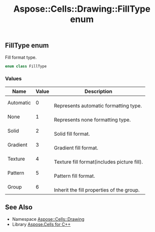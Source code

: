 ﻿---
title: Aspose::Cells::Drawing::FillType enum
linktitle: FillType
second_title: Aspose.Cells for C++ API Reference
description: 'Aspose::Cells::Drawing::FillType enum. Fill format type in C++.'
type: docs
weight: 8100
url: /cpp/aspose.cells.drawing/filltype/
---
## FillType enum


Fill format type.

```cpp
enum class FillType
```

### Values

| Name | Value | Description |
| --- | --- | --- |
| Automatic | 0 | <br>Represents automatic formatting type. |
| None | 1 | <br>Represents none formatting type. |
| Solid | 2 | <br>Solid fill format. |
| Gradient | 3 | <br>Gradient fill format. |
| Texture | 4 | <br>Texture fill format(includes picture fill). |
| Pattern | 5 | <br>Pattern fill format. |
| Group | 6 | <br>Inherit the fill properties of the group. |

## See Also

* Namespace [Aspose::Cells::Drawing](../)
* Library [Aspose.Cells for C++](../../)
